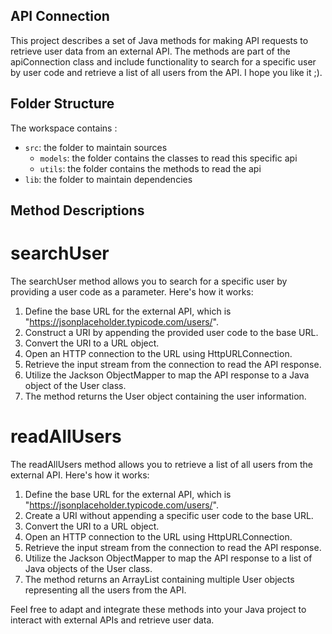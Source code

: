 ## API Connection

This project describes a set of Java methods for making API requests to retrieve user data from an external API. The methods are part of the apiConnection class and include functionality to search for a specific user by user code and retrieve a list of all users from the API.
I hope you like it ;).

## Folder Structure

The workspace contains :

- `src`: the folder to maintain sources
  - `models`: the folder contains the classes to read this specific api
  - `utils`: the folder contains the methods to read the api
- `lib`: the folder to maintain dependencies

## Method Descriptions
# searchUser 

The searchUser method allows you to search for a specific user by providing a user code as a parameter. Here's how it works:

1. Define the base URL for the external API, which is "https://jsonplaceholder.typicode.com/users/".
2. Construct a URI by appending the provided user code to the base URL.
3. Convert the URI to a URL object.
4. Open an HTTP connection to the URL using HttpURLConnection.
5. Retrieve the input stream from the connection to read the API response.
6. Utilize the Jackson ObjectMapper to map the API response to a Java object of the User class.
7. The method returns the User object containing the user information.
   
# readAllUsers 
The readAllUsers method allows you to retrieve a list of all users from the external API. Here's how it works:

1. Define the base URL for the external API, which is "https://jsonplaceholder.typicode.com/users/".
2. Create a URI without appending a specific user code to the base URL.
3. Convert the URI to a URL object.
4. Open an HTTP connection to the URL using HttpURLConnection.
5. Retrieve the input stream from the connection to read the API response.
6. Utilize the Jackson ObjectMapper to map the API response to a list of Java objects of the User class.
7. The method returns an ArrayList containing multiple User objects representing all the users from the API.

Feel free to adapt and integrate these methods into your Java project to interact with external APIs and retrieve user data.

